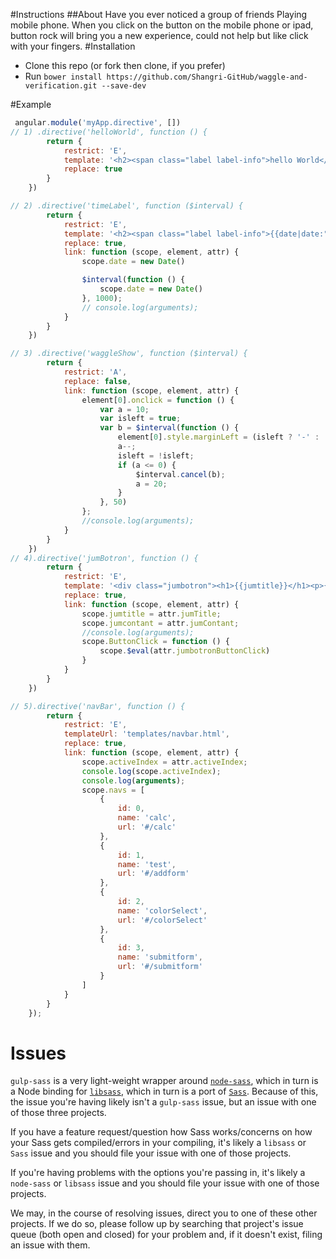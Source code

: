 #Instructions
##About
Have you ever noticed a group of friends Playing mobile phone. When you click on the button on the mobile phone or ipad, button rock will bring you a new experience, could not help but like click with your fingers.
#Installation
 - Clone this repo (or fork then clone, if you prefer)
  - Run `bower install https://github.com/Shangri-GitHub/waggle-and-verification.git --save-dev`

#Example

```javascript
 angular.module('myApp.directive', [])
// 1) .directive('helloWorld', function () {
        return {
            restrict: 'E',
            template: '<h2><span class="label label-info">hello World</span></h2>',
            replace: true
        }
    })

// 2) .directive('timeLabel', function ($interval) {
        return {
            restrict: 'E',
            template: '<h2><span class="label label-info">{{date|date:"yyyy-MM-dd hh-mm-ss"}}</span></h2>',
            replace: true,
            link: function (scope, element, attr) {
                scope.date = new Date()

                $interval(function () {
                    scope.date = new Date()
                }, 1000);
                // console.log(arguments);
            }
        }
    })

// 3) .directive('waggleShow', function ($interval) {
        return {
            restrict: 'A',
            replace: false,
            link: function (scope, element, attr) {
                element[0].onclick = function () {
                    var a = 10;
                    var isleft = true;
                    var b = $interval(function () {
                        element[0].style.marginLeft = (isleft ? '-' : '') + a + 'px';
                        a--;
                        isleft = !isleft;
                        if (a <= 0) {
                            $interval.cancel(b);
                            a = 20;
                        }
                    }, 50)
                };
                //console.log(arguments);
            }
        }
    })
// 4).directive('jumBotron', function () {
        return {
            restrict: 'E',
            template: '<div class="jumbotron"><h1>{{jumtitle}}</h1><p>{{jumcontant}}</p><p><a ng-click="ButtonClick()" class="btn btn-primary btn-lg" href="#" role="button">按钮</a></p></div>',
            replace: true,
            link: function (scope, element, attr) {
                scope.jumtitle = attr.jumTitle;
                scope.jumcontant = attr.jumContant;
                //console.log(arguments);
                scope.ButtonClick = function () {
                    scope.$eval(attr.jumbotronButtonClick)
                }
            }
        }
    })

// 5).directive('navBar', function () {
        return {
            restrict: 'E',
            templateUrl: 'templates/navbar.html',
            replace: true,
            link: function (scope, element, attr) {
                scope.activeIndex = attr.activeIndex;
                console.log(scope.activeIndex);
                console.log(arguments);
                scope.navs = [
                    {
                        id: 0,
                        name: 'calc',
                        url: '#/calc'
                    },
                    {
                        id: 1,
                        name: 'test',
                        url: '#/addform'
                    },
                    {
                        id: 2,
                        name: 'colorSelect',
                        url: '#/colorSelect'
                    },
                    {
                        id: 3,
                        name: 'submitform',
                        url: '#/submitform'
                    }
                ]
            }
        }
    });
```
 
# Issues

`gulp-sass` is a very light-weight wrapper around [`node-sass`](https://github.com/sass/node-sass), which in turn is a Node binding for [`libsass`](https://github.com/sass/libsass), which in turn is a port of [`Sass`](https://github.com/sass/sass). Because of this, the issue you're having likely isn't a `gulp-sass` issue, but an issue with one of those three projects.

If you have a feature request/question how Sass works/concerns on how your Sass gets compiled/errors in your compiling, it's likely a `libsass` or `Sass` issue and you should file your issue with one of those projects.

If you're having problems with the options you're passing in, it's likely a `node-sass` or `libsass` issue and you should file your issue with one of those projects.

We may, in the course of resolving issues, direct you to one of these other projects. If we do so, please follow up by searching that project's issue queue (both open and closed) for your problem and, if it doesn't exist, filing an issue with them.
